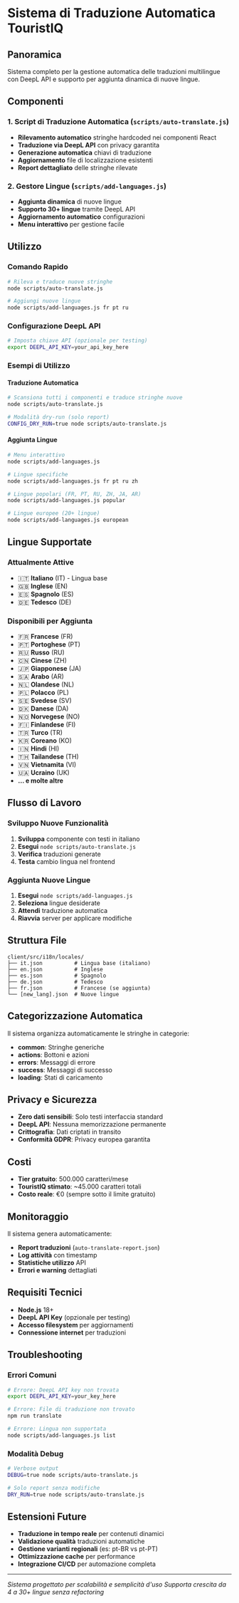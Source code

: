 # Sistema di Traduzione Automatica TouristIQ

## Panoramica
Sistema completo per la gestione automatica delle traduzioni multilingue con DeepL API e supporto per aggiunta dinamica di nuove lingue.

## Componenti

### 1. Script di Traduzione Automatica (`scripts/auto-translate.js`)
- **Rilevamento automatico** stringhe hardcoded nei componenti React
- **Traduzione via DeepL API** con privacy garantita
- **Generazione automatica** chiavi di traduzione
- **Aggiornamento** file di localizzazione esistenti
- **Report dettagliato** delle stringhe rilevate

### 2. Gestore Lingue (`scripts/add-languages.js`)
- **Aggiunta dinamica** di nuove lingue
- **Supporto 30+ lingue** tramite DeepL API
- **Aggiornamento automatico** configurazioni
- **Menu interattivo** per gestione facile

## Utilizzo

### Comando Rapido
```bash
# Rileva e traduce nuove stringhe
node scripts/auto-translate.js

# Aggiungi nuove lingue
node scripts/add-languages.js fr pt ru
```

### Configurazione DeepL API
```bash
# Imposta chiave API (opzionale per testing)
export DEEPL_API_KEY=your_api_key_here
```

### Esempi di Utilizzo

#### Traduzione Automatica
```bash
# Scansiona tutti i componenti e traduce stringhe nuove
node scripts/auto-translate.js

# Modalità dry-run (solo report)
CONFIG_DRY_RUN=true node scripts/auto-translate.js
```

#### Aggiunta Lingue
```bash
# Menu interattivo
node scripts/add-languages.js

# Lingue specifiche
node scripts/add-languages.js fr pt ru zh

# Lingue popolari (FR, PT, RU, ZH, JA, AR)
node scripts/add-languages.js popular

# Lingue europee (20+ lingue)
node scripts/add-languages.js european
```

## Lingue Supportate

### Attualmente Attive
- 🇮🇹 **Italiano** (IT) - Lingua base
- 🇬🇧 **Inglese** (EN) 
- 🇪🇸 **Spagnolo** (ES)
- 🇩🇪 **Tedesco** (DE)

### Disponibili per Aggiunta
- 🇫🇷 **Francese** (FR)
- 🇵🇹 **Portoghese** (PT)
- 🇷🇺 **Russo** (RU)
- 🇨🇳 **Cinese** (ZH)
- 🇯🇵 **Giapponese** (JA)
- 🇸🇦 **Arabo** (AR)
- 🇳🇱 **Olandese** (NL)
- 🇵🇱 **Polacco** (PL)
- 🇸🇪 **Svedese** (SV)
- 🇩🇰 **Danese** (DA)
- 🇳🇴 **Norvegese** (NO)
- 🇫🇮 **Finlandese** (FI)
- 🇹🇷 **Turco** (TR)
- 🇰🇷 **Coreano** (KO)
- 🇮🇳 **Hindi** (HI)
- 🇹🇭 **Tailandese** (TH)
- 🇻🇳 **Vietnamita** (VI)
- 🇺🇦 **Ucraino** (UK)
- **... e molte altre**

## Flusso di Lavoro

### Sviluppo Nuove Funzionalità
1. **Sviluppa** componente con testi in italiano
2. **Esegui** `node scripts/auto-translate.js`
3. **Verifica** traduzioni generate
4. **Testa** cambio lingua nel frontend

### Aggiunta Nuove Lingue
1. **Esegui** `node scripts/add-languages.js`
2. **Seleziona** lingue desiderate
3. **Attendi** traduzione automatica
4. **Riavvia** server per applicare modifiche

## Struttura File

```
client/src/i18n/locales/
├── it.json          # Lingua base (italiano)
├── en.json          # Inglese
├── es.json          # Spagnolo
├── de.json          # Tedesco
├── fr.json          # Francese (se aggiunta)
└── [new_lang].json  # Nuove lingue
```

## Categorizzazione Automatica
Il sistema organizza automaticamente le stringhe in categorie:
- **common**: Stringhe generiche
- **actions**: Bottoni e azioni
- **errors**: Messaggi di errore
- **success**: Messaggi di successo
- **loading**: Stati di caricamento

## Privacy e Sicurezza
- **Zero dati sensibili**: Solo testi interfaccia standard
- **DeepL API**: Nessuna memorizzazione permanente
- **Crittografia**: Dati criptati in transito
- **Conformità GDPR**: Privacy europea garantita

## Costi
- **Tier gratuito**: 500.000 caratteri/mese
- **TouristIQ stimato**: ~45.000 caratteri totali
- **Costo reale**: €0 (sempre sotto il limite gratuito)

## Monitoraggio
Il sistema genera automaticamente:
- **Report traduzioni** (`auto-translate-report.json`)
- **Log attività** con timestamp
- **Statistiche utilizzo** API
- **Errori e warning** dettagliati

## Requisiti Tecnici
- **Node.js** 18+
- **DeepL API Key** (opzionale per testing)
- **Accesso filesystem** per aggiornamenti
- **Connessione internet** per traduzioni

## Troubleshooting

### Errori Comuni
```bash
# Errore: DeepL API key non trovata
export DEEPL_API_KEY=your_key_here

# Errore: File di traduzione non trovato
npm run translate

# Errore: Lingua non supportata
node scripts/add-languages.js list
```

### Modalità Debug
```bash
# Verbose output
DEBUG=true node scripts/auto-translate.js

# Solo report senza modifiche
DRY_RUN=true node scripts/auto-translate.js
```

## Estensioni Future
- **Traduzione in tempo reale** per contenuti dinamici
- **Validazione qualità** traduzioni automatiche
- **Gestione varianti regionali** (es: pt-BR vs pt-PT)
- **Ottimizzazione cache** per performance
- **Integrazione CI/CD** per automazione completa

---

*Sistema progettato per scalabilità e semplicità d'uso*
*Supporta crescita da 4 a 30+ lingue senza refactoring*